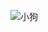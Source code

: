 ![小狗](https://github.com/user-attachments/assets/8ecf24b3-2005-4fff-8038-cb6c3742b847)
<!--
## Hi there 👋


**jun-xiangg/jun-xiangg** is a ✨ _special_ ✨ repository because its `README.md` (this file) appears on your GitHub profile.

Here are some ideas to get you started:

- 🔭 I’m currently working on ...
- 🌱 I’m currently learning ...
- 👯 I’m looking to collaborate on ...
- 🤔 I’m looking for help with ...
- 💬 Ask me about ...
- 📫 How to reach me: ...
- 😄 Pronouns: ...
- ⚡ Fun fact: ...
-->
